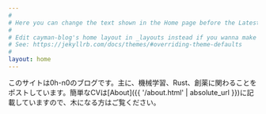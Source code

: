 ```yaml
---
#
# Here you can change the text shown in the Home page before the Latest Posts section.
#
# Edit cayman-blog's home layout in _layouts instead if you wanna make some changes
# See: https://jekyllrb.com/docs/themes/#overriding-theme-defaults
#
layout: home
---
```


このサイトは0h-n0のブログです。主に、機械学習、Rust、創薬に関わることをポストしています。簡単なCVは[About]({{ '/about.html' | absolute_url }})に記載していますので、木になる方はご覧ください。